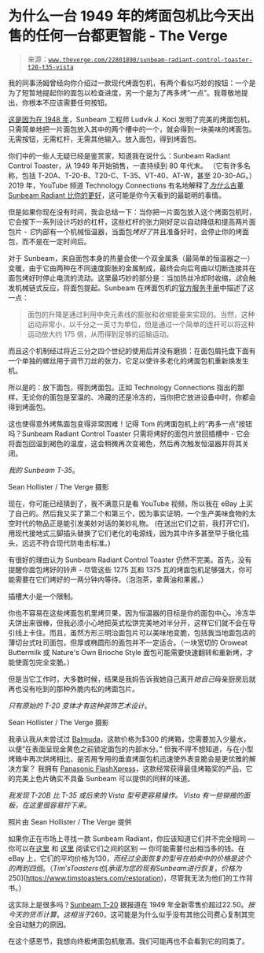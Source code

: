 <!--yml

类别：未分类

日期：2024 年 05 月 27 日 14:29:51

-->

# 为什么一台 1949 年的烤面包机比今天出售的任何一台都更智能 - The Verge

> 来源：[`www.theverge.com/22801890/sunbeam-radiant-control-toaster-t20-t35-vista`](https://www.theverge.com/22801890/sunbeam-radiant-control-toaster-t20-t35-vista)

我的同事汤姆曾经向你介绍过一款现代烤面包机，有两个看似巧妙的按钮：一个是为了短暂地提起你的面包以检查进度，另一个是为了再多烤“一点”。我尊敬地提出，你根本不应该需要任何按钮。

[这是因为在 1948 年](https://patents.google.com/patent/US2667828A/en)，Sunbeam 工程师 Ludvik J. Koci 发明了完美的烤面包机，只需简单地把一片面包放入其中的两个槽中的一个，就会得到一块美味的烤面包。无需按钮，无需杠杆，无需其他输入。放入面包，得到烤面包。

你们中的一些人无疑已经是鉴赏家，知道我在说什么：Sunbeam Radiant Control Toaster，从 1949 年开始销售，一直持续到 80 年代末。 （它有许多名称，包括 T-20A、T-20-B、T20-C、T-35、VT-40、AT-W，甚至 20-30-AG。）2019 年，YouTube 频道 Technology Connections 有名地解释了[*为什么*古董 Sunbeam Radiant 比你的更好](https://go.redirectingat.com/?xs=1&id=1025X1701640&url=https%3A%2F%2Fwww.youtube.com%2Fwatch%3Fv%3D1OfxlSG6q5Y)，这可能是你今天看到的最聪明的事情。

但是如果你现在没有时间，我会总结一下：当你把一片面包放入这个烤面包机时，它会按下一系列设计巧妙的杠杆，这些杠杆的张力刚好足以自动降低和提高两片面包片 - *它*内部有一个机械恒温器，当面包*烤好了*并且准备好时，会停止你的烤面包，而不是在一定时间后。

对于 Sunbeam，来自面包本身的热量会使一个双金属条（最简单的恒温器之一）变暖，由于它由两种在不同速度膨胀的金属制成，最终会向后弯曲以切断连接并在面包烤好时停止电流的流动。这里最巧妙的部分是：当加热丝冷却时收缩，*这*会触发机械链式反应，将面包提起。Sunbeam 在烤面包机的[官方服务手册](https://www.manualslib.com/manual/1065925/Sunbeam-T20b.html#manual)中描述了这一点：

> 面包的升降是通过利用中央元素线的膨胀和收缩能量来实现的。当然，这种运动非常小，以千分之一英寸为单位，但是通过一个简单的连杆可以将这种运动放大约 175 倍，从而得到足够的运输运动。

而且这个机制经过将近三分之四个世纪的使用后并没有磨损：在面包屑托盘下面有一个单独的螺丝用于调节刀丝的张力，它足以使许多老化的烤面包机重新焕发生机。

所以是的：放下面包，得到烤面包。正如 Technology Connections 指出的那样，无论你的面包是室温的、冷藏的还是冷冻的，当你把它放进设备中时，你都会得到烤面包。

这也使得意外烤焦面包变得非常困难！记得 Tom 的烤面包机上的“再多一点”按钮吗？Sunbeam Radiant Control Toaster 只需将烤好的面包片放回插槽中 - 它会将面包回温到褐色的温度，这会稍微再次变褐色，然后再次触发恒温器并将其关闭。

*我的 Sunbeam T-35*。

Sean Hollister / The Verge 摄影

现在，你可能已经猜到了，我不满意只是看 YouTube 视频，所以我在 eBay 上买了自己的。然后我又买了第二个和第三个，因为事实证明，一个生产美味食物的太空时代的物品正是能引发美妙对话的美妙礼物。 (在送出它们之前，我打开它们，用现代接地式三脚插头替换了它们老化的电源线，因为其中许多甚至早于极化插头，远远不符合现代防电击标准。)

有很好的理由认为 Sunbeam Radiant Control Toaster 仍然不完美。首先，没有提醒你面包烤好的铃声 - 尽管这些 1275 瓦和 1375 瓦的烤面包机足够强大，你可能需要在它们烤好的一两分钟内等待。（泡泡茶，拿黄油和果酱。）

插槽大小是一个限制。

你也不容易在这些烤面包机里烤贝果，因为恒温器的目标是你的面包中心。冷冻华夫饼出来很棒，但我必须小心地把英式松饼完美地对半分开，这样它们就不会在导引线上卡住。而且，虽然方形三明治面包片可以美味地变脆，包括我当地面包店的薄切台式吐司面包，但厚或椭圆形的面包并不一定适合。（一块宽切的 Oroweat Buttermilk 或 Nature's Own Brioche Style 面包可能需要快速翻转和重新烤，才能使面包完全变脆。）

但是当它工作时，大多数时候，结果是我妈告诉我她自己离开*她自己*母亲厨房后就再也没有吃到的那种外脆内松的烤面包片。

*只有原始的 T-20 变体才有这种装饰艺术设计*。

Sean Hollister / The Verge 摄影

我承认我从未尝试过 [Balmuda](https://us.balmuda.com/collections/toaster)，这款价格为$300 的烤箱，您需要加入少量水，以便“在表面呈现金黄色之前锁定面包的内部水分。” 但我不得不想知道，与在小型烤箱中再次烘烤相比，是否用专用的垂直烤面包机迅速使外表变脆会是更优雅的解决方案？ 我拥有 [Panasonic FlashXpress](https://www.amazon.com/Panasonic-NB-G110P-FlashXpress-Infrared-Removable/dp/B008C9UFDI?tag=theverge02-20)，这款经常获得最佳烤箱奖的产品，它的完美上色片确实不具备 Sunbeam 可以提供的同样的味道。

*我发现 T-20B 比 T-35 或后来的 Vista 型号更容易操作。 Vista 有一些铆接的面板，在这里很容易拧下来。*

照片由 Sean Hollister / The Verge 提供

如果你正在市场上寻找一款 Sunbeam Radiant，你应该知道它们并不完全相同 — 你可以在[这里](https://www.timstoasters.com/models-years/) 和 [这里](http://www.automaticbeyondbelief.org/dating.htm) 阅读它们之间的区别 — 你可能需要付出相当多的钱。在 eBay 上，它们的平均价格为$130，而经过全面恢复的型号在拍卖中的价格是这个的两到四倍。 （Tim’s Toasters 也[承诺为您的现有 Sunbeam 进行恢复，价格为$250](https://www.timstoasters.com/restoration)，尽管我无法为他们的工作背书。）

这实际上是很多吗？[Sunbeam T-20](https://archive.nytimes.com/query.nytimes.com/gst/fullpage-9502E7D71E31F931A35753C1A9679D8B63.html) 据报道在 1949 年全新零售价超过$22.50。按今天的货币计算，这相当于$260，这可能是为什么似乎没有其他公司费心复制其完全自动魅力的原因。

在这个感恩节，我想向终极烤面包机敬酒。我们可能再也不会看到它的同类了。
